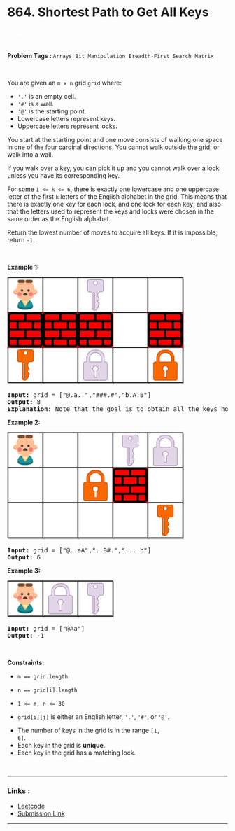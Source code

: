 
<!-- Heading -->
<h1> 864. Shortest Path to Get All Keys
 </h1>


<p style="color : rgba(255, 255, 255, 0.65);padding-bottom: 0.25rem; padding-top: 0.25rem;    padding-left: 0.625rem; padding-right: 0.625rem; display:inline; font-size: 1.25rem">Hard</p>
</br>

</br>
<!-- Tags -->
<p><b>Problem Tags : </b>
<code>Arrays</code>&nbsp;&nbsp;<code>Bit Manipulation</code>&nbsp;&nbsp;<code>Breadth-First Search</code>&nbsp;&nbsp;<code>Matrix</code></p>

</br>

<!-- Problem Statement -->
You are given an <code>m x n</code> grid <code>grid</code> where:
<ul>
<li><code>'.'</code> is an empty cell.</li>
<li><code>'#'</code> is a wall.</li>
<li><code>'@'</code> is the starting point.</li>
<li>Lowercase letters represent keys.</li>
<li>Uppercase letters represent locks.</li>
</ul>
You start at the starting point and one move consists of walking one space in one of the four cardinal directions. You cannot walk outside the grid, or walk into a wall.

If you walk over a key, you can pick it up and you cannot walk over a lock unless you have its corresponding key.

For some <code>1 <= k <= 6</code>, there is exactly one lowercase and one uppercase letter of the first <code>k</code> letters of the English alphabet in the grid. This means that there is exactly one key for each lock, and one lock for each key; and also that the letters used to represent the keys and locks were chosen in the same order as the English alphabet.

Return the lowest number of moves to acquire all keys. If it is impossible, return <code>-1</code>.

<!-- line break -->
<p>&nbsp</p>

<!-- example 1 -->
<strong>Example 1:</strong>

![Alt text](lc-keys2.jpg)
<pre>
<strong>Input:</strong> grid = ["@.a..","###.#","b.A.B"]
<strong>Output:</strong> 8
<strong>Explanation:</strong> Note that the goal is to obtain all the keys not to open all the locks.
</pre>

<!-- example 2 -->
<strong>Example 2:</strong>

![Alt text](lc-key2.jpg)
<pre>
<strong>Input:</strong> grid = ["@..aA","..B#.","....b"]
<strong>Output:</strong> 6
</pre>

<!-- example 3 -->
<strong>Example 3:</strong>

![Alt text](lc-keys3.jpg)
<pre>
<strong>Input:</strong> grid = ["@Aa"]
<strong>Output:</strong> -1
</pre>


<!-- line break -->
<p>&nbsp</p>


<!-- constraints -->
<strong>Constraints:</strong>
- <p><code>m == grid.length</code></p>
- <p><code>n == grid[i].length</code></p>
- <p><code>1 <= m, n <= 30</code></p>
- <p><code>grid[i][j]</code> is either an English letter, <code>'.'</code>, <code>'#'</code>, or <code>'@'</code>.</p>
- The number of keys in the grid is in the range <code>[1, 6]</code>.
- Each key in the grid is **unique**.
- Each key in the grid has a matching lock.

<!-- line break -->
<p>&nbsp</p>


<!-- horizontal rule -->
<hr>


<!-- Links -->
<h3>Links :</h3>

- [Leetcode](https://leetcode.com/problems/shortest-path-to-get-all-keys/)
- [Submission Link](https://leetcode.com/problems/shortest-path-to-get-all-keys/submissions/982494053/)

<hr>